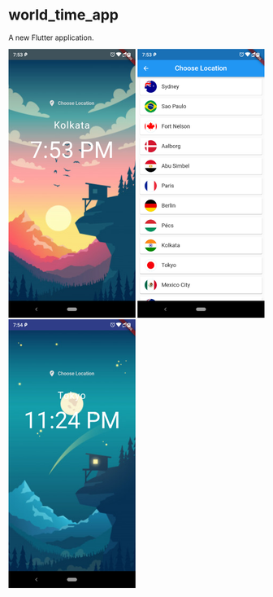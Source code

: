 # world_time_app

A new Flutter application.

<p float="left">
  <img src="screenshots/1.png" width="250" />
  <img src="screenshots/2.png" width="250" /> 
  <img src="screenshots/3.png" width="250" />
</p>

